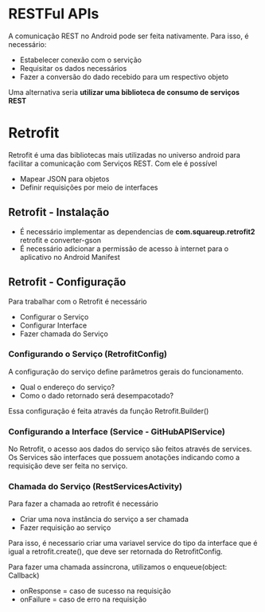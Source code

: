 # RESTFul APIs
A comunicação REST no Android pode ser feita nativamente.
Para isso, é necessário:
- Estabelecer conexão com o servição
- Requisitar os dados necessários
- Fazer a conversão do dado recebido para um respectivo objeto

Uma alternativa seria **utilizar uma biblioteca de consumo de serviços REST**

# Retrofit
Retrofit é uma das bibliotecas mais utilizadas no universo android para facilitar a comunicação com Serviços REST.
Com ele é possível
- Mapear JSON para objetos
- Definir requisições por meio de interfaces

## Retrofit - Instalação
- É necessário implementar as dependencias de **com.squareup.retrofit2** retrofit e converter-gson
- É necessário adicionar a permissão de acesso à internet para o aplicativo no Android Manifest

## Retrofit - Configuração
Para trabalhar com o Retrofit é necessário
- Configurar o Serviço
- Configurar Interface
- Fazer chamada do Serviço

### Configurando o Serviço (RetrofitConfig)
A configuração do serviço define parâmetros gerais do funcionamento.
- Qual o endereço do serviço?
- Como o dado retornado será desempacotado?

Essa configuração é feita através da função Retrofit.Builder()

### Configurando a Interface (Service - GitHubAPIService)
No Retrofit, o acesso aos dados do serviço são feitos através de services.
Os Services são interfaces que possuem anotações indicando como a requisição deve ser feita no serviço.

### Chamada do Serviço (RestServicesActivity)
Para fazer a chamada ao retrofit é necessário
- Criar uma nova instância do serviço a ser chamada
- Fazer requisição ao serviço

Para isso, é necessario criar uma variavel service do tipo da interface que é igual a retrofit.create(), que deve ser retornada do RetrofitConfig.

Para fazer uma chamada assíncrona, utilizamos o enqueue(object: Callback<T>)
- onResponse = caso de sucesso na requisição
- onFailure = caso de erro na requisição

